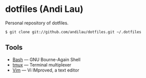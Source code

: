 dotfiles (Andi Lau)
===================
Personal repository of dotfiles.

```sh
$ git clone git://github.com/andilau/dotfiles.git ~/.dotfiles
```

Tools
-----

*   [Bash](https://www.gnu.org/software/bash/) — GNU Bourne-Again Shell
*   [tmux](http://tmux.sourceforge.net/) — Terminal multiplexer
*   [Vim](http://www.vim.org/) — Vi IMproved, a text editor
